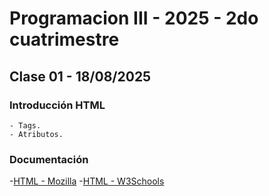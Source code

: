 # Programacion III - 2025 - 2do cuatrimestre

## Clase 01 - 18/08/2025

### Introducción HTML
    - Tags.
    - Atributos.

### Documentación 

-[HTML - Mozilla](https://developer.mozilla.org/es/docs/Web/HTML)
-[HTML - W3Schools](https://www.w3schools.com/html/)
